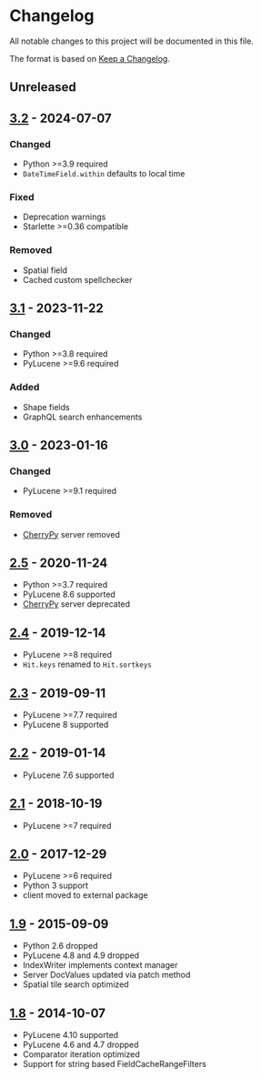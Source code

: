 # Changelog
All notable changes to this project will be documented in this file.

The format is based on [Keep a Changelog](https://keepachangelog.com/en/1.1.0/).

## Unreleased

## [3.2](https://pypi.org/project/lupyne/3.2/) - 2024-07-07
### Changed
* Python >=3.9 required
* `DateTimeField.within` defaults to local time

### Fixed
* Deprecation warnings
* Starlette >=0.36 compatible

### Removed
* Spatial field
* Cached custom spellchecker

## [3.1](https://pypi.org/project/lupyne/3.1/) - 2023-11-22
### Changed
* Python >=3.8 required
* PyLucene >=9.6 required

### Added
* Shape fields
* GraphQL search enhancements

## [3.0](https://pypi.org/project/lupyne/3.0/) - 2023-01-16
### Changed
* PyLucene >=9.1 required

### Removed
* [CherryPy](https://cherrypy.dev) server removed

## [2.5](https://pypi.org/project/lupyne/2.5/) - 2020-11-24
* Python >=3.7 required
* PyLucene 8.6 supported
* [CherryPy](https://cherrypy.dev) server deprecated

## [2.4](https://pypi.org/project/lupyne/2.4/) - 2019-12-14
* PyLucene >=8 required
* `Hit.keys` renamed to `Hit.sortkeys`

## [2.3](https://pypi.org/project/lupyne/2.3/) - 2019-09-11
* PyLucene >=7.7 required
* PyLucene 8 supported

## [2.2](https://pypi.org/project/lupyne/2.2/) - 2019-01-14
* PyLucene 7.6 supported

## [2.1](https://pypi.org/project/lupyne/2.1/) - 2018-10-19
* PyLucene >=7 required

## [2.0](https://pypi.org/project/lupyne/2.0/) - 2017-12-29
* PyLucene >=6 required
* Python 3 support
* client moved to external package

## [1.9](https://pypi.org/project/lupyne/1.9/) - 2015-09-09
* Python 2.6 dropped
* PyLucene 4.8 and 4.9 dropped
* IndexWriter implements context manager
* Server DocValues updated via patch method
* Spatial tile search optimized

## [1.8](https://pypi.org/project/lupyne/1.8/) - 2014-10-07
* PyLucene 4.10 supported
* PyLucene 4.6 and 4.7 dropped
* Comparator iteration optimized
* Support for string based FieldCacheRangeFilters
